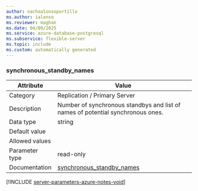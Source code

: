```yaml
---
author: nachoalonsoportillo
ms.author: ialonso
ms.reviewer: maghan
ms.date: 04/09/2025
ms.service: azure-database-postgresql
ms.subservice: flexible-server
ms.topic: include
ms.custom: automatically generated
---
```

### synchronous_standby_names

| Attribute | Value |
| --- | --- |
| Category | Replication / Primary Server |
| Description | Number of synchronous standbys and list of names of potential synchronous ones. |
| Data type | string |
| Default value | |
| Allowed values | |
| Parameter type | read-only |
| Documentation | [synchronous_standby_names](https://www.postgresql.org/docs/17/runtime-config-replication.html#GUC-SYNCHRONOUS-STANDBY-NAMES) |


[!INCLUDE [server-parameters-azure-notes-void](./server-parameters-azure-notes-void.md)]



